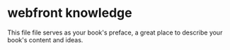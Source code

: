 # webfront knowledge

This file file serves as your book's preface, a great place to describe your book's content and ideas.

